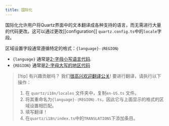 ```yaml
---
title: 国际化
---
```


国际化允许用户将Quartz界面中的文本翻译成各种支持的语言，而无需进行大量的代码更改。这可以通过更改[[configuration]] `quartz.config.ts`中的`locale`字段。

区域设置字段通常遵循特定的格式：`{language}-｛REGION｝`

- `{language}` 通常是[2-字母小写语言代码](https://en.wikipedia.org/wiki/List_of_ISO_639_language_codes).
- `{REGION}` 通常是[2-字母大写的地区代码](https://en.wikipedia.org/wiki/ISO_3166-1_alpha-2)

> [!tip] 有兴趣贡献吗？
> 我们[很高兴欢迎翻译公关](https://github.com/jackyzha0/quartz/tree/v4/quartz/i18n/locales)! 要进行翻译，请执行以下操作：
>
> 1. 在 `quartz/i18n/locales` 文件夹中，复制`en-US.ts` 文件。
> 2. 将其重命名为`{language}-｛REGION｝.ts`，因此它与上面显示的格式的区域设置相匹配。
> 3. 填写翻译！
> 4. 在`quartz/i18n/index.ts`中的`TRANSLATIONS`下添加条目。
